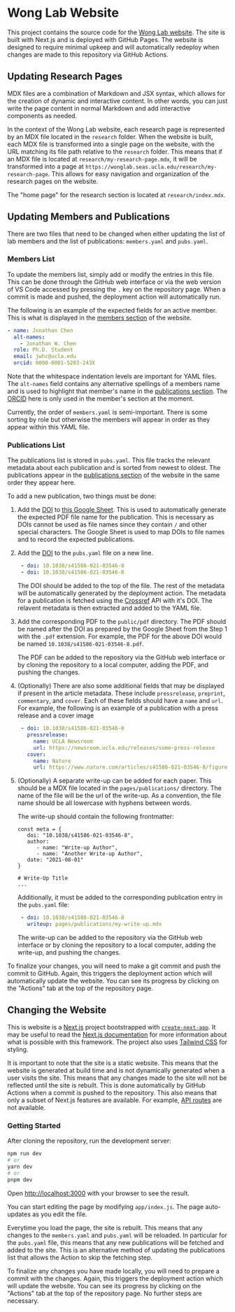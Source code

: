 # Wong Lab Website

This project contains the source code for the [Wong Lab
website](https://wonglab.seas.ucla.edu). The site is built with Next.js and is
deployed with GitHub Pages. The website is designed to require minimal upkeep
and will automatically redeploy when changes are made to this repository via
GitHub Actions.

## Updating Research Pages

MDX files are a combination of Markdown and JSX syntax, which allows for the
creation of dynamic and interactive content. In other words, you can just write
the page content in normal Markdown and add interactive components as needed.

In the context of the Wong Lab website, each research page is represented by an
MDX file located in the `research` folder. When the website is built, each MDX
file is transformed into a single page on the website, with the URL matching its
file path relative to the `research` folder. This means that if an MDX file is
located at `research/my-research-page.mdx`, it will be transformed into a page
at `https://wonglab.seas.ucla.edu/research/my-research-page`. This allows for
easy navigation and organization of the research pages on the website.

The "home page" for the research section is located at `research/index.mdx`.

## Updating Members and Publications

There are two files that need to be changed when either updating the list of lab
members and the list of publications: `members.yaml` and `pubs.yaml`.

### Members List

To update the members list, simply add or modify the entries in this file. This
can be done through the GitHub web interface or via the web version of VS Code
accessed by pressing the `.` key on the repository page. When a commit is made
and pushed, the deployment action will automatically run.

The following is an example of the expected fields for an active member. This is
what is displayed in the [members
section](https://wonglab.seas.ucla.edu/#members) of the website.

```yaml
- name: Jonathan Chen
  alt-names:
    - Jonathan W. Chen
  role: Ph.D. Student
  email: jwhc@ucla.edu
  orcid: 0000-0001-5283-243X
```

Note that the whitespace indentation levels are important for YAML files. The
`alt-names` field contains any alternative spellings of a members name and is
used to highlight that member's name in the [publications
section](https://wonglab.seas.ucla.edu/#publications). The [ORCID](orcid.org)
here is only used in the member's section at the moment.

Currently, the order of `members.yaml` is semi-important. There is some sorting
by role but otherwise the members will appear in order as they appear within
this YAML file.

### Publications List

The publications list is stored in `pubs.yaml`. This file tracks the relevant
metadata about each publication and is sorted from newest to oldest. The
publications appear in the [publications
section](https://wonglab.seas.ucla.edu/#publications) of the website in the same
order they appear here.

To add a new publication, two things must be done:

1. Add the [DOI](doi.org) to [this Google
Sheet](https://docs.google.com/spreadsheets/d/1YSRcqjtj4xT1oEDEDnn_om2EqMzZiKljYdVMmWhh9KY/edit?usp=sharing).
   This is used to automatically generate the expected PDF file name for the
   publication. This is necessary as DOIs cannot be used as file names since they
   contain `/` and other special characters. The Google Sheet is used to map
   DOIs to file names and to record the expected publications.

2. Add the [DOI](doi.org) to the `pubs.yaml` file on a new line.

   ```yaml
    - doi: 10.1038/s41586-021-03546-8
    - doi: 10.1038/s41586-021-03546-8
   ```

   The DOI should be added to the top of the file. The rest of the metadata will
   be automatically generated by the deployment action. The metadata for a
   publication is fetched using the [Crossref](https://www.crossref.org/) API
   with it's DOI. The relavent metadata is then extracted and added to the YAML
   file.

3. Add the corresponding PDF to the `public/pdf` directory. The PDF should be
   named after the DOI as prepared by the Google Sheet from the Step 1 with the
   `.pdf` extension. For example, the PDF for the above DOI would be named
   `10.1038/s41586-021-03546-8.pdf`.

   The PDF can be added to the repository via the GitHub web interface or by
   cloning the repository to a local computer, adding the PDF, and pushing the
   changes.

4. (Optionally) There are also some additional fields that may be displayed if
   present in the article metadata. These include `pressrelease`, `preprint`, `commentary`,
   and `cover`. Each of these fields should have a `name` and `url`. For example,
   the following is an example of a publication with a press release and a cover image

   ```yaml
    - doi: 10.1038/s41586-021-03546-8
      pressrelease:
        name: UCLA Newsroom
        url: https://newsroom.ucla.edu/releases/some-press-release
      cover:
        name: Nature
        url: https://www.nature.com/articles/s41586-021-03546-8/figures/1
   ```

5. (Optionally) A separate write-up can be added for each paper. This should be a
   MDX file located in the `pages/publications/` directory. The name of the
   file will be the url of the write-up. As a convention, the file name should
   be all lowercase with hyphens between words.

   The write-up should contain the following frontmatter:

   ```mdx
   const meta = {
      doi: "10.1038/s41586-021-03546-8",
      author:
         - name: "Write-up Author",
         - name: "Another Write-up Author",
      date: "2021-08-01"
   }

   # Write-Up Title
   ...
   ```

   Additionally, it must be added to the corresponding publication entry in the `pubs.yaml` file:

   ```yaml
    - doi: 10.1038/s41586-021-03546-8
      writeup: pages/publications/my-write-up.mdx
   ```

   The write-up can be added to the repository via the GitHub web interface or by cloning the repository to a local computer, adding the write-up, and pushing the changes.

To finalize your changes, you will need to make a git commit and push the commit
to GitHub. Again, this triggers the deployment action which will automatically
update the website. You can see its progress by clicking on the "Actions" tab at
the top of the repository page.

## Changing the Website

This is website is a [Next.js](https://nextjs.org/) project bootstrapped with [`create-next-app`](https://github.com/vercel/next.js/tree/canary/packages/create-next-app).
It may be useful to read the [Next.js documentation](https://nextjs.org/docs)
for more information about what is possible with this framework. The project
also uses [Tailwind CSS](https://tailwindcss.com/) for styling.

It is important to note that the site is a static website. This means that the
website is generated at build time and is not dynamically generated when a user
visits the site. This means that any changes made to the site will not be
reflected until the site is rebuilt. This is done automatically by GitHub
Actions when a commit is pushed to the repository. This also means that only a
subset of Next.js features are available. For example, [API
routes](https://nextjs.org/docs/api-routes/introduction) are not available.

### Getting Started

After cloning the repository, run the development server:

```bash
npm run dev
# or
yarn dev
# or
pnpm dev
```

Open [http://localhost:3000](http://localhost:3000) with your browser to see the result.

You can start editing the page by modifying `app/index.js`. The page
auto-updates as you edit the file.

Everytime you load the page, the site is rebuilt. This means that any changes to
the `members.yaml` and `pubs.yaml` will be reloaded. In particular for the
`pubs.yaml` file, this means that any new publications will be fetched and added
to the site. This is an alternative method of updating the publications list
that allows the Action to skip the fetching step.

To finalize any changes you have made locally, you will need to prepare a commit
with the changes. Again, this triggers the deployment action which will update
the website. You can see its progress by clicking on the "Actions" tab at the
top of the repository page. No further steps are necessary.
